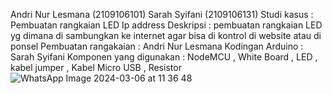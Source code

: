 Andri Nur Lesmana (2109106101)
Sarah Syifani (2109106131)
Studi kasus : Pembuatan rangkaian LED Ip address
Deskripsi : pembuatan rangkaian LED yg dimana di sambungkan ke internet agar bisa di kontrol di website atau di ponsel
Pembuatan rangakaian : Andri Nur Lesmana
Kodingan Arduino : Sarah Syifani
Komponen yang digunakan : NodeMCU , White Board , LED , kabel jumper , Kabel Micro USB , Resistor
![WhatsApp Image 2024-03-06 at 11 36 48](https://github.com/sarahsyifani/posttest1-praktikum-iot-unmul-2024/assets/113895533/7d166ef1-ba19-4a49-94bf-bb40e93d7ec4)
